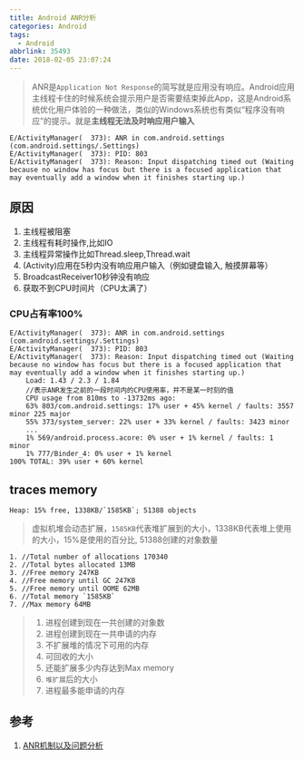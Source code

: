 ```yaml
---
title: Android ANR分析
categories: Android
tags:
  - Android
abbrlink: 35493
date: 2018-02-05 23:07:24
---
```


>ANR是`Application Not Response`的简写就是应用没有响应。Android应用主线程卡住的时候系统会提示用户是否需要结束掉此App，这是Android系统优化用户体验的一种做法，类似的Windows系统也有类似“程序没有响应”的提示。就是**主线程无法及时响应用户输入**

```
E/ActivityManager(  373): ANR in com.android.settings (com.android.settings/.Settings)
E/ActivityManager(  373): PID: 803
E/ActivityManager(  373): Reason: Input dispatching timed out (Waiting because no window has focus but there is a focused application that may eventually add a window when it finishes starting up.)
```

<!--more-->


## 原因

1. 主线程被阻塞
2. 主线程有耗时操作,比如IO
3. 主线程异常操作比如Thread.sleep,Thread.wait
4. (Activity)应用在5秒内没有响应用户输入（例如键盘输入, 触摸屏幕等）
5. BroadcastReceiver10秒钟没有响应
6. 获取不到CPU时间片（CPU太满了）


### CPU占有率100%

```
E/ActivityManager(  373): ANR in com.android.settings (com.android.settings/.Settings)
E/ActivityManager(  373): PID: 803
E/ActivityManager(  373): Reason: Input dispatching timed out (Waiting because no window has focus but there is a focused application that may eventually add a window when it finishes starting up.)
	Load: 1.43 / 2.3 / 1.84
	//表示ANR发生之前的一段时间内的CPU使用率，并不是某一时刻的值
	CPU usage from 810ms to -13732ms ago:
	63% 803/com.android.settings: 17% user + 45% kernel / faults: 3557 minor 225 major
	55% 373/system_server: 22% user + 33% kernel / faults: 3423 minor
	...
	1% 569/android.process.acore: 0% user + 1% kernel / faults: 1 minor
	1% 777/Binder_4: 0% user + 1% kernel
100% TOTAL: 39% user + 60% kernel
```

## traces memory

```
Heap: 15% free, 1338KB/`1585KB`; 51388 objects
```
> 虚拟机堆会动态扩展，`1585KB`代表堆扩展到的大小，1338KB代表堆上使用的大小，15%是使用的百分比, 51388创建的对象数量

```
1. //Total number of allocations 170340
2. //Total bytes allocated 13MB
3. //Free memory 247KB
4. //Free memory until GC 247KB
5. //Free memory until OOME 62MB
6. //Total memory `1585KB`
7. //Max memory 64MB
```
> 1. 进程创建到现在一共创建的对象数
> 2. 进程创建到现在一共申请的内存
> 3. 不扩展堆的情况下可用的内存
> 4. 可回收的大小
> 5. 还能扩展多少内存达到Max memory
> 6. `堆扩展`后的大小
> 7. 进程最多能申请的内存


## 参考

1. [ANR机制以及问题分析](http://blog.csdn.net/tabactivity/article/details/52945343)

